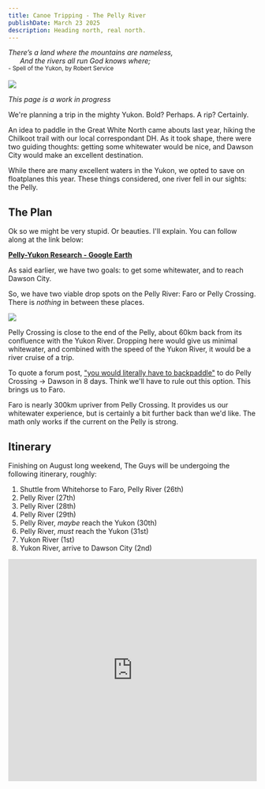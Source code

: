 ```yaml
---
title: Canoe Tripping - The Pelly River
publishDate: March 23 2025
description: Heading north, real north.
---
```

_There’s a land where the mountains are nameless,_<br />
&nbsp;&nbsp;&nbsp;&nbsp;&nbsp;&nbsp;_And the rivers all run God knows where;_<br />
<sup> - Spell of the Yukon, by Robert Service </sup><br /><br />
<img class='blog-img' src='/assets/blog/pelly/pelly_header.png'>

_This page is a work in progress_ 

We're planning a trip in the mighty Yukon. Bold? Perhaps. A rip? Certainly.

An idea to paddle in the Great White North came abouts last year, hiking the Chilkoot trail with our local correspondant DH. As it took shape, there were two guiding thoughts: getting some whitewater would be nice, and Dawson City would make an excellent destination.

While there are many excellent waters in the Yukon, we opted to save on floatplanes this year. These things considered, one river fell in our sights: the Pelly.

## The Plan

Ok so we might be very stupid. Or beauties. I'll explain. You can follow along at the link below:

<a href="https://earth.google.com/web/@62.25656478,-133.43485809,719.51321399a,43626.5997033d,34.99998766y,0h,0t,0r/data=CgRCAggBMikKJwolCiExX25HcEg5TjhFLUtMX2RTYVZYeGFSdmhaeVVjNWZDek4gAToDCgEwQgIIAEoICIfi2fUCEAE" target="_blank">**Pelly-Yukon Research - Google Earth**</a>

As said earlier, we have two goals: to get some whitewater, and to reach Dawson City.

So, we have two viable drop spots on the Pelly River: Faro or Pelly Crossing. There is _nothing_ in between these places. 

<img class='blog-img' src='/assets/blog/pelly/pelly_overview.png'>


Pelly Crossing is close to the end of the Pelly, about 60km back from its confluence with the Yukon River. Dropping here would give us minimal whitewater, and combined with the speed of the Yukon River, it would be a river cruise of a trip. 

To quote a forum post, <a href="https://www.myccr.com/phpBB3_PROD/viewtopic.php?f=121&t=47623#:~:text=To%20use%206%2D8%20days%20you%20would%20literally%20have%20to%20backpaddle" target="_blank">"you would literally have to backpaddle"</a> to do Pelly Crossing → Dawson in 8 days. Think we'll have to rule out this option. This brings us to Faro.

Faro is nearly 300km upriver from Pelly Crossing. It provides us our whitewater experience, but is certainly a bit further back than we'd like. The math only works if the current on the Pelly is strong.


## Itinerary 

Finishing on August long weekend, The Guys will be undergoing the following itinerary, roughly:

1. Shuttle from Whitehorse to Faro, Pelly River (26th)
2. Pelly River (27th)
3. Pelly River (28th)
4. Pelly River (29th)
5. Pelly River, _maybe_ reach the Yukon (30th)
6. Pelly River, _must_ reach the Yukon (31st)
7. Yukon River (1st)
8. Yukon River, arrive to Dawson City (2nd)

<div class='blog-img'><iframe src="https://www.google.com/maps/embed?pb=!1m28!1m12!1m3!1d975592.482356681!2d-136.1442445500418!3d61.47258809983392!2m3!1f0!2f0!3f0!3m2!1i1024!2i768!4f13.1!4m13!3e0!4m5!1s0x5154449880bc5381%3A0xe43db7ea64d0354b!2sWhitehorse%2C%20YT!3m2!1d60.7197137!2d-135.052276!4m5!1s0x5150b66882cd1707%3A0x18bf64e7f49b3df!2sFaro%2C%20Yukon!3m2!1d62.2315815!2d-133.3560535!5e0!3m2!1sen!2sca!4v1742760743498!5m2!1sen!2sca" width="100%" height="450" style="border:0;" allowfullscreen="" loading="lazy" referrerpolicy="no-referrer-when-downgrade"></iframe></div>


